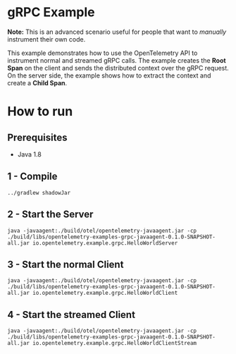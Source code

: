 # gRPC Example

**Note:** This is an advanced scenario useful for people that want to *manually* instrument their own code. 

This example demonstrates how to use the OpenTelemetry API to instrument normal and streamed gRPC calls. 
The example creates the **Root Span** on the client and sends the distributed context
over the gRPC request. On the server side, the example shows how to extract the context
and create a **Child Span**. 

# How to run

## Prerequisites
* Java 1.8

## 1 - Compile 
```shell script
../gradlew shadowJar
```

## 2 - Start the Server
```shell script
java -javaagent:./build/otel/opentelemetry-javaagent.jar -cp ./build/libs/opentelemetry-examples-grpc-javaagent-0.1.0-SNAPSHOT-all.jar io.opentelemetry.example.grpc.HelloWorldServer
```
 
## 3 - Start the normal Client
```shell script
java -javaagent:./build/otel/opentelemetry-javaagent.jar -cp ./build/libs/opentelemetry-examples-grpc-javaagent-0.1.0-SNAPSHOT-all.jar io.opentelemetry.example.grpc.HelloWorldClient
```

## 4 - Start the streamed Client
```shell script
java -javaagent:./build/otel/opentelemetry-javaagent.jar -cp ./build/libs/opentelemetry-examples-grpc-javaagent-0.1.0-SNAPSHOT-all.jar io.opentelemetry.example.grpc.HelloWorldClientStream
```
